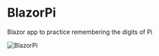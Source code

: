 # BlazorPi
Blazor app to practice remembering the digits of Pi

![BlazorPi](https://user-images.githubusercontent.com/21157538/121785426-a8687500-cbb1-11eb-9ac2-891688f8bfe1.png)
